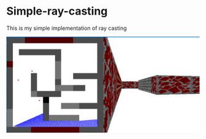 # Simple-ray-casting
This is my simple implementation of ray casting

[![Result image](https://github.com/SlavickKuzmin/Simple-ray-casting/blob/master/images/result.png?raw=true "Result image")](https://github.com/SlavickKuzmin/Simple-ray-casting/blob/master/images/result.png?raw=true "Result image")
